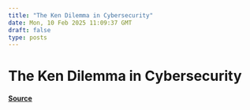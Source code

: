 ```yaml
---
title: "The Ken Dilemma in Cybersecurity"
date: Mon, 10 Feb 2025 11:09:37 GMT
draft: false
type: posts
---
```

# The Ken Dilemma in Cybersecurity









#### [Source](https://hackernoon.com/the-ken-dilemma-in-cybersecurity?source=rss)

